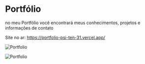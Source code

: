 # Portfólio

no meu Portfólio você encontrará meus conhecimentos, projetos e informações de contato

Site no ar: https://portfolio-psi-ten-31.vercel.app/

![Portfolio](https://portfolio-psi-ten-31.vercel.app/portfolioLG.png)  


![Portfolio](https://portfolio-psi-ten-31.vercel.app/portfolioSM.png)  
